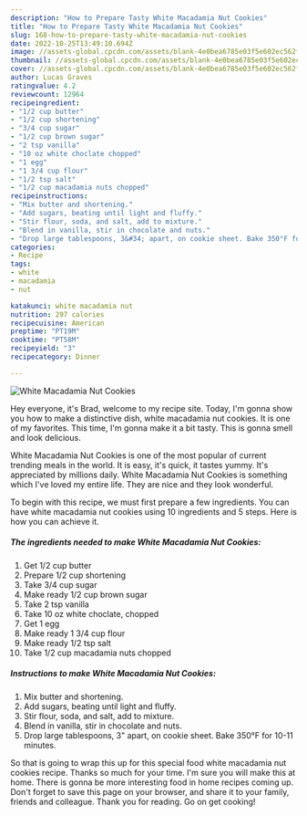 ```yaml
---
description: "How to Prepare Tasty White Macadamia Nut Cookies"
title: "How to Prepare Tasty White Macadamia Nut Cookies"
slug: 168-how-to-prepare-tasty-white-macadamia-nut-cookies
date: 2022-10-25T13:49:10.694Z
image: //assets-global.cpcdn.com/assets/blank-4e0bea6785e03f5e602ec562f230caae08da540cada707380b4fe1bbebba43da.png
thumbnail: //assets-global.cpcdn.com/assets/blank-4e0bea6785e03f5e602ec562f230caae08da540cada707380b4fe1bbebba43da.png
cover: //assets-global.cpcdn.com/assets/blank-4e0bea6785e03f5e602ec562f230caae08da540cada707380b4fe1bbebba43da.png
author: Lucas Graves
ratingvalue: 4.2
reviewcount: 12964
recipeingredient:
- "1/2 cup butter"
- "1/2 cup shortening"
- "3/4 cup sugar"
- "1/2 cup brown sugar"
- "2 tsp vanilla"
- "10 oz white choclate chopped"
- "1 egg"
- "1 3/4 cup flour"
- "1/2 tsp salt"
- "1/2 cup macadamia nuts chopped"
recipeinstructions:
- "Mix butter and shortening."
- "Add sugars, beating until light and fluffy."
- "Stir flour, soda, and salt, add to mixture."
- "Blend in vanilla, stir in chocolate and nuts."
- "Drop large tablespoons, 3&#34; apart, on cookie sheet. Bake 350°F for 10-11 minutes."
categories:
- Recipe
tags:
- white
- macadamia
- nut

katakunci: white macadamia nut 
nutrition: 297 calories
recipecuisine: American
preptime: "PT19M"
cooktime: "PT58M"
recipeyield: "3"
recipecategory: Dinner

---
```



![White Macadamia Nut Cookies](//assets-global.cpcdn.com/assets/blank-4e0bea6785e03f5e602ec562f230caae08da540cada707380b4fe1bbebba43da.png)

Hey everyone, it's Brad, welcome to my recipe site. Today, I'm gonna show you how to make a distinctive dish, white macadamia nut cookies. It is one of my favorites. This time, I'm gonna make it a bit tasty. This is gonna smell and look delicious.

White Macadamia Nut Cookies is one of the most popular of current trending meals in the world. It is easy, it's quick, it tastes yummy. It's appreciated by millions daily. White Macadamia Nut Cookies is something which I've loved my entire life. They are nice and they look wonderful.




To begin with this recipe, we must first prepare a few ingredients. You can have white macadamia nut cookies using 10 ingredients and 5 steps. Here is how you can achieve it.

<!--inarticleads1-->

##### The ingredients needed to make White Macadamia Nut Cookies:

1. Get 1/2 cup butter
1. Prepare 1/2 cup shortening
1. Take 3/4 cup sugar
1. Make ready 1/2 cup brown sugar
1. Take 2 tsp vanilla
1. Take 10 oz white choclate, chopped
1. Get 1 egg
1. Make ready 1 3/4 cup flour
1. Make ready 1/2 tsp salt
1. Take 1/2 cup macadamia nuts chopped




<!--inarticleads2-->

##### Instructions to make White Macadamia Nut Cookies:

1. Mix butter and shortening.
1. Add sugars, beating until light and fluffy.
1. Stir flour, soda, and salt, add to mixture.
1. Blend in vanilla, stir in chocolate and nuts.
1. Drop large tablespoons, 3&#34; apart, on cookie sheet. Bake 350°F for 10-11 minutes.




So that is going to wrap this up for this special food white macadamia nut cookies recipe. Thanks so much for your time. I'm sure you will make this at home. There is gonna be more interesting food in home recipes coming up. Don't forget to save this page on your browser, and share it to your family, friends and colleague. Thank you for reading. Go on get cooking!
